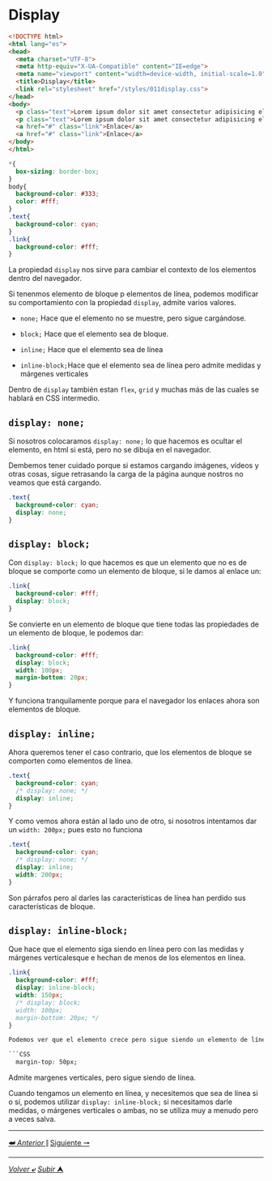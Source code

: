 # Display

```HTML
<!DOCTYPE html>
<html lang="es">
<head>
  <meta charset="UTF-8">
  <meta http-equiv="X-UA-Compatible" content="IE=edge">
  <meta name="viewport" content="width=device-width, initial-scale=1.0">
  <title>Display</title>
  <link rel="stylesheet" href="/styles/011display.css">
</head>
<body>
  <p class="text">Lorem ipsum dolor sit amet consectetur adipisicing elit. Deleniti, rerum?</p>
  <p class="text">Lorem ipsum dolor sit amet consectetur adipisicing elit. Deleniti, rerum?</p>
  <a href="#" class="link">Enlace</a>
  <a href="#" class="link">Enlace</a>
</body>
</html>
```

```CSS
*{
  box-sizing: border-box;
}
body{
  background-color: #333;
  color: #fff;
}
.text{
  background-color: cyan;
}
.link{
  background-color: #fff;
}
```
La propiedad ``display`` nos sirve para cambiar el contexto de los elementos dentro del navegador.

Si tenenmos elemento de bloque p elementos de línea, podemos modificar su comportamiento con la propiedad `display`, admite varios valores.

- `none;` Hace que el elemento no se muestre, pero sigue cargándose.

- `block;` Hace que el elemento sea de bloque.

- `inline;` Hace que el elemento sea de línea

- `inline-block;`Hace que el elemento sea de línea pero admite medidas y márgenes verticales

Dentro de ``display`` también estan `flex`, `grid` y muchas más de las cuales se hablará en CSS intermedio.

## **``display: none;``**

Si nosotros colocaramos `display: none;` lo que hacemos es ocultar el elemento, en html si está, pero no se dibuja en el navegador.

Dembemos tener cuidado porque si estamos cargando imágenes, vídeos y otras cosas, sigue retrasando la carga de la página aunque nostros no veamos que está cargando.

```CSS
.text{
  background-color: cyan;
  display: none;
}
```
## **``display: block;``**

Con `display: block;` lo que hacemos es que un elemento que no es de bloque se comporte como un elemento de bloque, si le damos al enlace un:

```CSS
.link{
  background-color: #fff;
  display: block;
}
```
Se convierte en un elemento de bloque que tiene todas las propiedades de un elemento de bloque, le podemos dar:

```CSS
.link{
  background-color: #fff;
  display: block;
  width: 100px;
  margin-bottom: 20px;
}
```
Y funciona tranquilamente porque para el navegador los enlaces ahora son elementos de bloque.

## **``display: inline;``**

Ahora queremos tener el caso contrario, que los elementos de bloque se comporten como elementos de línea.

```CSS
.text{
  background-color: cyan;
  /* display: none; */
  display: inline;
}
```
Y como vemos ahora están al lado uno de otro, si nosotros intentamos dar un ``width: 200px;`` pues esto no funciona

```CSS
.text{
  background-color: cyan;
  /* display: none; */
  display: inline;
  width: 200px;
}
```
Son párrafos pero al darles las características de línea han perdido sus características de bloque.

## **``display: inline-block;``**

Que hace que el elemento siga siendo en línea pero con las medidas y márgenes verticalesque e hechan de menos de los elementos en línea.

```CSS
.link{
  background-color: #fff;
  display: inline-block;
  width: 150px;
  /* display: block;
  width: 100px;
  margin-bottom: 20px; */
}

Podemos ver que el elemento crece pero sigue siendo un elemento de línea, y si le colocaramos un 

```CSS
  margin-top: 50px;
```
Admite margenes verticales, pero sigue siendo de línea.

Cuando tengamos un elemento en línea, y necesitemos que sea de línea si o sí, podemos utilizar `display: inline-block;` si necesitamos darle medidas, o márgenes verticales o ambas, no se utiliza muy a menudo pero a veces salva.

---

[**&#11176;** *Anterior* &#11007;](/teoria/teoriaBasica/010_colapsadoDeMargenes.md "Errores en márgenes") 
[Siguiente **&#129042;**](/teoria/teoriaBasica/011_display.md "Display")

---

[*Volver* **&ldca;**](/teoria/README.md "Menu principal") 
[*Subir* **&#11165;**](# "Ir al título")